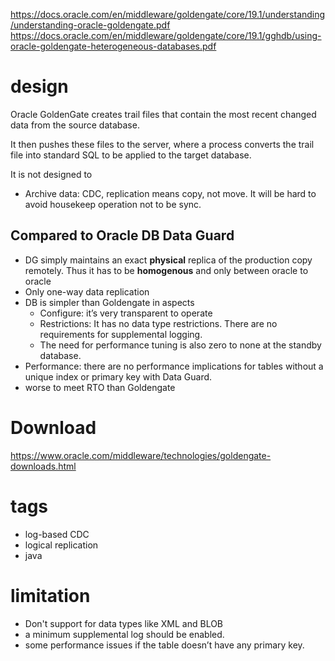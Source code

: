 https://docs.oracle.com/en/middleware/goldengate/core/19.1/understanding/understanding-oracle-goldengate.pdf
https://docs.oracle.com/en/middleware/goldengate/core/19.1/gghdb/using-oracle-goldengate-heterogeneous-databases.pdf

# design
Oracle GoldenGate creates trail files that contain the most recent changed data from the source database.

It then pushes these files to the server, where a process converts the trail file into standard SQL to be applied to the target database.

It is not designed to 
- Archive data: CDC, replication means copy, not move. It will be hard to avoid housekeep operation not to be sync.
## Compared to Oracle DB Data Guard
- DG simply maintains an exact **physical** replica of the production copy remotely. Thus it has to be **homogenous** and only between oracle to oracle
- Only one-way data replication
- DB is simpler than Goldengate in aspects
  - Configure: it’s very transparent to operate
  - Restrictions: It has no data type restrictions. There are no requirements for supplemental logging.
  - The need for performance tuning is also zero to none at the standby database.
- Performance: there are no performance implications for tables without a unique index or primary key with Data Guard.
- worse to meet RTO than Goldengate
# Download
https://www.oracle.com/middleware/technologies/goldengate-downloads.html
# tags
- log-based CDC
- logical replication
- java
# limitation
- Don't support for data types like XML and BLOB
- a minimum supplemental log should be enabled.
- some performance issues if the table doesn’t have any primary key.
